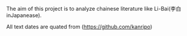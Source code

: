 The aim of this project is to analyze chainese literature like Li-Bai(李白inJapanease).

All text dates are quated from (https://github.com/kanripo)
